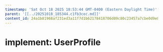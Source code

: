 ```yaml
---
timestamp: 'Sat Oct 18 2025 18:53:44 GMT-0400 (Eastern Daylight Time)'
parent: '[[../20251018_185344.c1fb3cec.md]]'
content_id: 24a1b81968af231ed3a11f7d1b62178418706d09c80c23457a7cbe0d9e85da78
---
```


# implement: UserProfile
